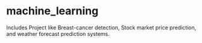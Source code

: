 # machine_learning
Includes Project like Breast-cancer detection, Stock market price prediction, and weather forecast prediction systems.
